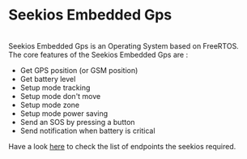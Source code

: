 <h1>Seekios Embedded Gps</h1>
<br>
<!--<img src="http://i63.tinypic.com/14wgmth.jpg" border="0"><br>-->
Seekios Embedded Gps is an Operating System based on FreeRTOS.
<br>
The core features of the Seekios Embedded Gps are :
<ul>
  <li>Get GPS position (or GSM position)</li>
  <li>Get battery level</li>
  <li>Setup mode tracking</li>
  <li>Setup mode don't move</li>
  <li>Setup mode zone</li>
  <li>Setup mode power saving</li>
  <li>Send an SOS by pressing a button</li>
  <li>Send notification when battery is critical</li>
</ul>
<p>Have a look <a href="https://github.com/StephanArnas/SeekiosWebApi" target="_blank">here</a> to check the list of endpoints the seekios required.</p>
